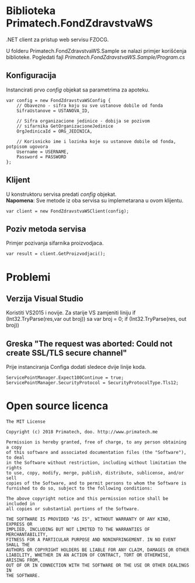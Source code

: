 # Biblioteka Primatech.FondZdravstvaWS 

.NET client za pristup web servisu FZOCG.

U folderu Primatech.FondZdravstvaWS.Sample se nalazi primjer korišćenja biblioteke. Pogledati fajl *Primatech.FondZdravstvaWS.Sample/Program.cs*


## Konfiguracija
 
Instancirati prvo *config* objekat sa parametrima za apoteku.

    var config = new FondZdravstvaWSConfig {
        // Obavezno - sifra koju su sve ustanove dobile od fonda
        SifraUstanove = USTANOVA_ID,
        
        // Sifra organizacione jedinice - dobija se pozivom 
        // sifarnika GetOrganizacioneJedinice
        OrgJedinicaId = ORG_JEDINICA,
        
        // Korisnicko ime i lozinka koje su ustanove dobile od fonda, potpisom ugovora
        Username = USERNAME,
        Password = PASSWORD
    };
    
## Klijent

U konstruktoru servisa predati *config* objekat.<br />
**Napomena**: Sve metode iz oba servisa su implemetarana u ovom klijentu.

    var client = new FondZdravstvaWSClient(config);
    
## Poziv metoda servisa

Primjer pozivanja sifarnika proizvodjaca.

    var result = client.GetProizvodjaci();

# Problemi
## Verzija Visual Studio
Koristiti VS2015 i novije. Za starije VS zamjeniti liniju 
     if (Int32.TryParse(res,var out broj))
sa
     var broj = 0;
     if (Int32.TryParse(res, out broj))
            
## Greska "The request was aborted: Could not create SSL/TLS secure channel"
Prije instanciranja Configa dodati sledece dvije linije koda.

    ServicePointManager.Expect100Continue = true;
    ServicePointManager.SecurityProtocol = SecurityProtocolType.Tls12;

# Open source licenca



    The MIT License

    Copyright (c) 2018 Primatech, doo. http://www.primatech.me

    Permission is hereby granted, free of charge, to any person obtaining a copy
    of this software and associated documentation files (the "Software"), to deal
    in the Software without restriction, including without limitation the rights
    to use, copy, modify, merge, publish, distribute, sublicense, and/or sell
    copies of the Software, and to permit persons to whom the Software is
    furnished to do so, subject to the following conditions:

    The above copyright notice and this permission notice shall be included in
    all copies or substantial portions of the Software.

    THE SOFTWARE IS PROVIDED "AS IS", WITHOUT WARRANTY OF ANY KIND, EXPRESS OR
    IMPLIED, INCLUDING BUT NOT LIMITED TO THE WARRANTIES OF MERCHANTABILITY,
    FITNESS FOR A PARTICULAR PURPOSE AND NONINFRINGEMENT. IN NO EVENT SHALL THE
    AUTHORS OR COPYRIGHT HOLDERS BE LIABLE FOR ANY CLAIM, DAMAGES OR OTHER
    LIABILITY, WHETHER IN AN ACTION OF CONTRACT, TORT OR OTHERWISE, ARISING FROM,
    OUT OF OR IN CONNECTION WITH THE SOFTWARE OR THE USE OR OTHER DEALINGS IN
    THE SOFTWARE.
